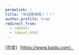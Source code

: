 ```yaml
---
permalink: /
title: "欢迎使用哦！！！"
author_profile: true
redirect_from: 
  - /about/
  - /about.html
---
```


[百度]（https://www.baidu.com）

